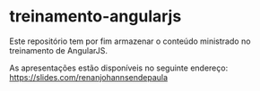 treinamento-angularjs
=====================

Este repositório tem por fim armazenar o conteúdo ministrado no treinamento de AngularJS.

As apresentações estão disponíveis no seguinte endereço: https://slides.com/renanjohannsendepaula